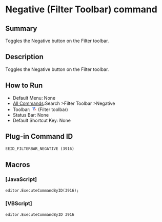 # Negative (Filter Toolbar) command

## Summary

Toggles the Negative button on the Filter toolbar.

## Description

Toggles the Negative button on the Filter toolbar.

## How to Run

- Default Menu: None
- [All Commands](../tools/all_commands):Search
\>Filter Toolbar \>Negative
- Toolbar: ![](../../images/filterbar_negative.png) (Filter toolbar)
- Status Bar: None
- Default Shortcut Key: None

## Plug-in Command ID

```
EEID_FILTERBAR_NEGATIVE (3916)
```

## Macros

### \[JavaScript\]

```
editor.ExecuteCommandByID(3916);
```

### \[VBScript\]

```
editor.ExecuteCommandByID 3916
```
